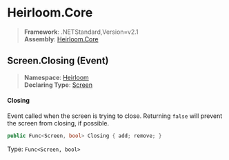 # Heirloom.Core

> **Framework**: .NETStandard,Version=v2.1  
> **Assembly**: [Heirloom.Core][0]

## Screen.Closing (Event)

> **Namespace**: [Heirloom][0]  
> **Declaring Type**: [Screen][1]

#### Closing

Event called when the screen is trying to close. Returning `false` will prevent the screen from closing, if possible.

```cs
public Func<Screen, bool> Closing { add; remove; }
```

Type: `Func<Screen, bool>`

[0]: ../../../Heirloom.Core.md
[1]: ../Screen.md
